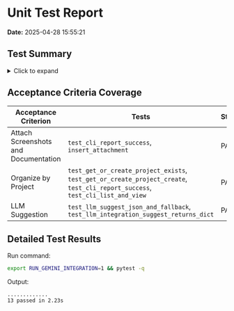 # Unit Test Report

**Date:** 2025-04-28 15:55:21

## Test Summary
<details>
<summary>Click to expand</summary>

- **Total tests executed:** 13
- **Passed:** 13
- **Failed:** 0
- **Skipped:** 0

</details>

## Acceptance Criteria Coverage

| Acceptance Criterion                 | Tests                                                                                           | Status |
|--------------------------------------|-------------------------------------------------------------------------------------------------|--------|
| Attach Screenshots and Documentation | `test_cli_report_success`, `insert_attachment`                                                  | PASS   |
| Organize by Project                  | `test_get_or_create_project_exists`, `test_get_or_create_project_create`, `test_cli_report_success`, `test_cli_list_and_view` | PASS   |
| LLM Suggestion                       | `test_llm_suggest_json_and_fallback`, `test_llm_integration_suggest_returns_dict`              | PASS   |

## Detailed Test Results
Run command:
```bash
export RUN_GEMINI_INTEGRATION=1 && pytest -q
```

Output:
```text
.............
13 passed in 2.23s
```